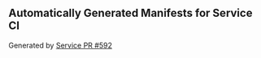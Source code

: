 ## Automatically Generated Manifests for Service CI
Generated by [Service PR #592](https://github.com/trustyai-explainability/trustyai-explainability/pull/592)
